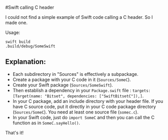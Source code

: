#Swift calling C header

I could not find a simple example of Swift code calling a C header. So I made one.

Usage:

```
swift build
.build/debug/SomeSwift
```

## Explanation:

- Each subdirectory in "Sources" is effectively a subpackage.
- Create a package with your C code in it (``Sources/SomeC``).
- Create your Swift package (``Sources/SomeSwift``).
- Then establish a dependency in your ``Package.swift`` file : ``targets: [Target(name: "Bitset", dependencies: ["SwiftBitsetC"]),]``.
- In your C package, add an include directory with your header file. If you have C source code, put it directly in your C code package directory (``Sources/SomeC``). You need at least one source file (``somec.c``).
- In your Swift code, just do ``import SomeC`` and then you can call the C function as in ``SomeC.sayHello()``.

That's it!
